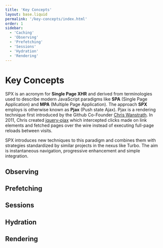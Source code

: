 ```yaml
---
title: 'Key Concepts'
layout: base.liquid
permalink: '/key-concepts/index.html'
order: 1
sidebar:
  - 'Caching'
  - 'Observing'
  - 'Prefetching'
  - 'Sessions'
  - 'Hydration'
  - 'Rendering'
---
```


# Key Concepts

SPX is an acronym for **Single Page XHR** and derived from terminologies used to describe modern JavaScript paradigms like **SPA** (Single Page Application) and **MPA** (Multiple Page Application). The approach **SPX** employs is otherwise known as **Pjax** (Push state Ajax). Pjax is a rendering technique first introduced by the Github Co-Founder [Chris Wanstrath](http://github.com/defunkt). In 2011, Chris created [jquery-pjax](https://pjax.herokuapp.com/) which intercepted clicks made on link elements and fetched pages over the wire instead of executing full-page reloads between visits.

SPX introduces new techniques to this paradigm and combines them with strategies standardized by similar projects in the nexus like Turbo. The aim is instantaneous navigation, progressive enhancement and simple integration.

## Observing

## Prefetching

## Sessions

## Hydration

## Rendering
